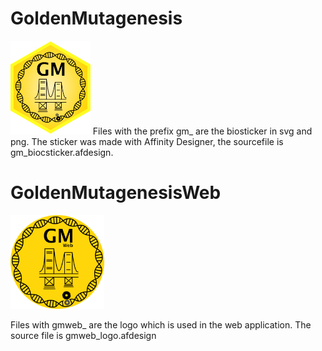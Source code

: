 # GoldenMutagenesis
<img src=https://raw.githubusercontent.com/ipb-halle/IPBSticker/master/GoldenMutagenesis/gm_biocsticker.png height="150px"></img>
Files with the prefix gm\_ are the biosticker in svg and png.
The sticker was made with Affinity Designer, the sourcefile is gm_biocsticker.afdesign.
# GoldenMutagenesisWeb
<img src=https://raw.githubusercontent.com/ipb-halle/IPBSticker/master/GoldenMutagenesis/gmweb_logo.png height="150px"></img>

Files with gmweb\_ are the logo which is used in the web application.
The source file is gmweb_logo.afdesign
